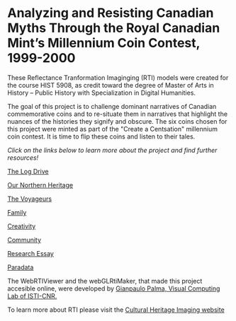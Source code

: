 # Analyzing and Resisting Canadian Myths Through the Royal Canadian Mint’s Millennium Coin Contest, 1999-2000

These Reflectance Tranformation Imaginging (RTI) models were created for the course HIST 5908, as credit toward the degree of Master of Arts in History – Public History with Specialization in Digital Humanities.

The goal of this project is to challenge dominant narratives of Canadian commemorative coins and to re-situate them in narratives that highlight the nuances of the histories they signify and obscure. The six coins chosen for this project were minted as part of the "Create a Centsation" millennium coin contest. It is time to flip these coins and listen to their tales.

*Click on the links below to learn more about the project and find further resources!*
 
[The Log Drive](the_log_drive_coin.md)

[Our Northern Heritage](our_northern_heritage_coin.md)

[The Voyageurs](the-voyageurs-coin.md)

[Family](family_coin.md)

[Creativity](creativity_coin.md)

[Community](community_coin.md)

[Research Essay](the_essay.md)

[Paradata](paradata.md) 


The WebRTIViewer and the webGLRtiMaker, that made this project accesible online, were developed by [Gianpaulo Palma, Visual Computing Lab of ISTI-CNR.](http://vcg.isti.cnr.it/rti/webviewer.php) 

To learn more about RTI please visit the [Cultural Heritage Imaging website](http://culturalheritageimaging.org/Technologies/RTI/)
